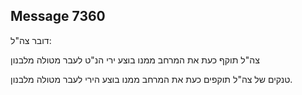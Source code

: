 ## Message 7360

דובר צה"ל:

צה"ל תוקף כעת את המרחב ממנו בוצע ירי הנ"ט לעבר מטולה מלבנון

טנקים של צה"ל תוקפים כעת את המרחב ממנו בוצע הירי לעבר מטולה מלבנון.

